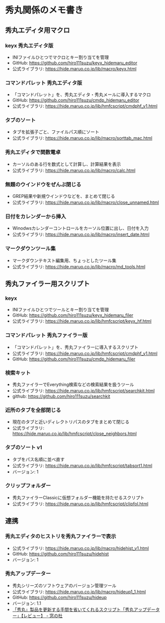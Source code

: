 ﻿# 秀丸関係のメモ書き

## 秀丸エディタ用マクロ
### keyx 秀丸エディタ版
* INIファイルひとつでマクロとキー割り当てを管理
* GitHub: https://github.com/hiro111suzu/keyx_hidemaru_editor
* 公式ライブラリ: https://hide.maruo.co.jp/lib/macro/keyx.html

### コマンドパレット 秀丸エディタ版
* 「コマンドパレット」を、秀丸エディタ・秀丸メールに導入するマクロ
* GitHub: https://github.com/hiro111suzu/cmdp_hidemaru_editor
* 公式ライブラリ: https://hide.maruo.co.jp/lib/hmfcscript/cmdphf_v1.html

### タブのソート
* タブを拡張子ごと、ファイルパス順にソート
* 公式ライブラリ: https://hide.maruo.co.jp/lib/macro/sorttab_mac.html

### 秀丸エディタで関数電卓
* カーソルのある行を数式として計算し、計算結果を表示
* 公式ライブラリ: https://hide.maruo.co.jp/lib/macro/calc.html

### 無題のウインドウをぜんぶ閉じる
* GREP結果や新規ウインドウなどを、まとめて閉じる
* 公式ライブラリ: https://hide.maruo.co.jp/lib/macro/close_unnamed.html

### 日付をカレンダーから挿入
* Winodwsカレンダーコントロールをカーソル位置に出し、日付を入力
* 公式ライブラリ: https://hide.maruo.co.jp/lib/macro/insert_date.html

### マークダウンツール集
* マークダウンテキスト編集用、ちょっとしたツール集
* 公式ライブラリ: https://hide.maruo.co.jp/lib/macro/md_tools.html

## 秀丸ファイラー用スクリプト
### keyx
* INIファイルひとつでツールとキー割り当てを管理
* GitHub: https://github.com/hiro111suzu/keyx_hidemaru_filer
* 公式ライブラリ: https://hide.maruo.co.jp/lib/hmfcscript/keyx_hf.html

### コマンドパレット 秀丸ファイラー版
* 「コマンドパレット」を、秀丸ファイラーに導入するスクリプト
* 公式ライブラリ: https://hide.maruo.co.jp/lib/hmfcscript/cmdphf_v1.html
* GitHub: https://github.com/hiro111suzu/cmdp_hidemaru_filer

### 検索キット
* 秀丸ファイラーでEverything検索などの検索結果を扱うツール
* 公式ライブラリ: https://hide.maruo.co.jp/lib/hmfcscript/searchkit.html
* github: https://github.com/hiro111suzu/searchkit

### 近所のタブを全部閉じる
* 現在のタブと近いディレクトリパスのタブをまとめて閉じる
* 公式ライブラリ: https://hide.maruo.co.jp/lib/hmfcscript/close_neighbors.html

### タブのソート v1
* タブをパス名順に並べ直す
* 公式ライブラリ: https://hide.maruo.co.jp/lib/hmfcscript/tabsort1.html
* バージョン: 1

### クリップフォルダー
* 秀丸ファイラーClassicに仮想フォルダー機能を持たせるスクリプト
* 公式ライブラリ: https://hide.maruo.co.jp/lib/hmfcscript/clipfol.html


## 連携
### 秀丸エディタのヒストリを秀丸ファイラーで表示
* 公式ライブラリ: https://hide.maruo.co.jp/lib/macro/hidehist_v1.html
* GitHub: https://github.com/hiro111suzu/hidehist
* バージョン: 1

### 秀丸アップデーター
* 秀丸シリーズのソフトウェアのバージョン管理ツール
* 公式ライブラリ: https://hide.maruo.co.jp/lib/macro/hideup1_1.html
* GitHub: https://github.com/hiro111suzu/hideup
* バージョン: 1.1
* [「秀丸」製品を更新する手間を省いてくれるスクリプト「秀丸アップデーター」【レビュー】 - 窓の杜](https://forest.watch.impress.co.jp/docs/review/1436031.html)


